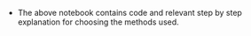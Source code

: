 - The above notebook contains code and relevant step by step explanation for choosing the methods used. 
